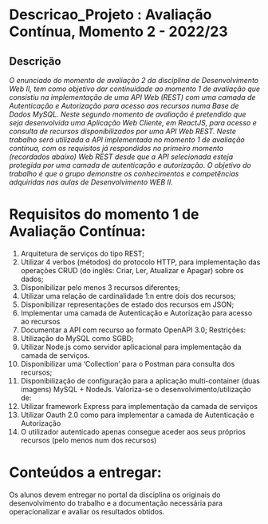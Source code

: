 # Descricao_Projeto : Avaliação Contínua, Momento 2 - 2022/23

## Descrição
_O enunciado do momento de avaliação 2 da disciplina de Desenvolvimento Web II, tem como objetivo dar continuidade ao momento 1 de avaliação que consistiu na implementação de uma API Web (REST) com uma camada
de Autenticação e Autorização para acesso aos recursos numa Base de Dados MySQL.
Neste segundo momento de avaliação é pretendido que seja desenvolvida uma  Aplicação Web Cliente, em ReactJS, para acesso e consulta de recursos disponibilizados por uma API Web REST.
Neste trabalho será utilizada a API implementada no momento 1 de avaliação contínua, com os requisitos já respondidos no primeiro momento (recordados abaixo)
Web REST desde que a API selecionada esteja protegida por uma camada de autenticação e autorização.
O objetivo do trabalho é que o grupo demonstre os conhecimentos e competências adquiridas nas aulas de Desenvolvimento WEB II._


# Requisitos do momento 1 de Avaliação Contínua:

1. Arquitetura de serviços do tipo REST;
2. Utilizar 4 verbos (métodos) do protocolo HTTP, para implementação das operações CRUD (do inglês: Criar, Ler, Atualizar e Apagar) sobre os dados;
3. Disponibilizar pelo menos 3 recursos diferentes;
4. Utilizar uma relação de cardinalidade 1:n entre dois dos recursos;
5. Disponibilizar representações de estado dos recursos em JSON;
6. Implementar uma camada de Autenticação e Autorização para acesso ao recursos
7. Documentar a API com recurso ao formato OpenAPI 3.0; Restrições:
8. Utilização do MySQL como SGBD;
9. Utilizar Node.js como servidor aplicacional para implementação da camada de serviços.
10. Disponibilizar uma ‘Collection’ para o Postman para consulta dos recursos;
11. Disponibilização de configuração para a aplicação multi-container (duas imagens) MySQL + NodeJs. 
Valoriza-se o desenvolvimento/utilização de:
12. Utilizar framework Express para implementação da camada de serviços
13. Utilizar Oauth 2.0 como para implementar a camada de Autenticação e Autorização 
14. O utilizador autenticado apenas consegue aceder aos seus próprios recursos (pelo menos num dos recursos)

# Conteúdos a entregar:

Os alunos devem entregar no portal da disciplina os originais do desenvolvimento do trabalho e a documentação
necessária para operacionalizar e avaliar os resultados obtidos.
